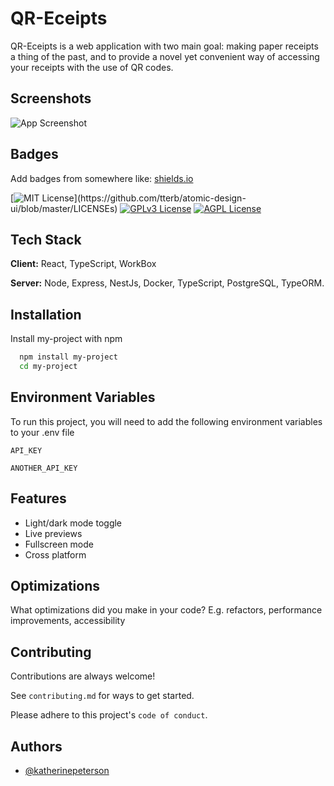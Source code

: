 
# QR-Eceipts

QR-Eceipts is a web application with two main goal: making paper receipts a thing of the past, and to provide a novel yet convenient way of accessing your receipts with the use of QR codes.


## Screenshots

![App Screenshot](https://via.placeholder.com/468x300?text=App+Screenshot+Here)


## Badges

Add badges from somewhere like: [shields.io](https://shields.io/)

[![MIT License](https://img.shields.io/apm/l/atomic-design-ui.svg?)](https://github.com/tterb/atomic-design-ui/blob/master/LICENSEs)
[![GPLv3 License](https://img.shields.io/badge/License-GPL%20v3-yellow.svg)](https://opensource.org/licenses/)
[![AGPL License](https://img.shields.io/badge/license-AGPL-blue.svg)](http://www.gnu.org/licenses/agpl-3.0)


## Tech Stack

**Client:** React, TypeScript, WorkBox

**Server:** Node, Express, NestJs, Docker, TypeScript, PostgreSQL, TypeORM.


## Installation

Install my-project with npm

```bash
  npm install my-project
  cd my-project
```

## Environment Variables

To run this project, you will need to add the following environment variables to your .env file

`API_KEY`

`ANOTHER_API_KEY`


## Features

- Light/dark mode toggle
- Live previews
- Fullscreen mode
- Cross platform


## Optimizations

What optimizations did you make in your code? E.g. refactors, performance improvements, accessibility


## Contributing

Contributions are always welcome!

See `contributing.md` for ways to get started.

Please adhere to this project's `code of conduct`.


## Authors

- [@katherinepeterson](https://www.github.com/octokatherine)

